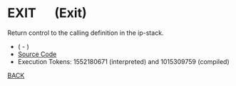 # EXIT &emsp; (Exit)
Return control to the calling definition in the ip-stack.
* ( - )
* [Source Code](../words/core/Exit.cs)
* Execution Tokens: 1552180671 (interpreted) and 1015309759 (compiled)


[BACK](builtins.md#Exit)

